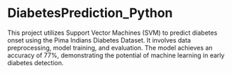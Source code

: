# DiabetesPrediction_Python
This project utilizes Support Vector Machines (SVM) to predict diabetes onset using the Pima Indians Diabetes Dataset. It involves data preprocessing, model training, and evaluation. The model achieves an accuracy of 77%, demonstrating the potential of machine learning in early diabetes detection.
